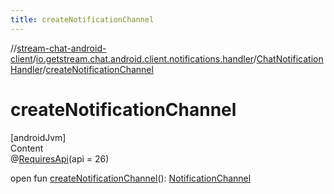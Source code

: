 ```yaml
---
title: createNotificationChannel
---
```

//[stream-chat-android-client](../../../index.md)/[io.getstream.chat.android.client.notifications.handler](../index.md)/[ChatNotificationHandler](index.md)/[createNotificationChannel](createNotificationChannel.md)



# createNotificationChannel  
[androidJvm]  
Content  
@[RequiresApi](https://developer.android.com/reference/kotlin/androidx/annotation/RequiresApi.html)(api = 26)  
  
open fun [createNotificationChannel](createNotificationChannel.md)(): [NotificationChannel](https://developer.android.com/reference/kotlin/android/app/NotificationChannel.html)  



